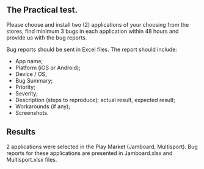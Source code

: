 ## The Practical test.
Please choose and install two (2) applications of your choosing from the stores, find minimum 3 bugs in each application within 48 hours and provide us with the bug reports.

Bug reports should be sent in Excel files. The report should include:

* App name;
* Platform (iOS or Android);
* Device / OS;
* Bug Summary;
* Priority;
* Severity;
* Description (steps to reproduce); actual result, expected result;
* Workarounds (if any);
* Screenshots.

## Results
2 applications were selected in the Play Market (Jamboard, Multisport). Bug reports for these applications are presented in Jamboard.xlsx and Multisport.xlsx files.